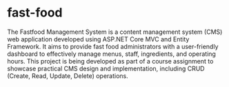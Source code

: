 # fast-food

The Fastfood Management System is a content management system (CMS) web application developed using ASP.NET Core MVC and Entity Framework. It aims to provide fast food administrators with a user-friendly dashboard to effectively manage menus, staff, ingredients, and operating hours. This project is being developed as part of a course assignment to showcase practical CMS design and implementation, including CRUD (Create, Read, Update, Delete) operations.
